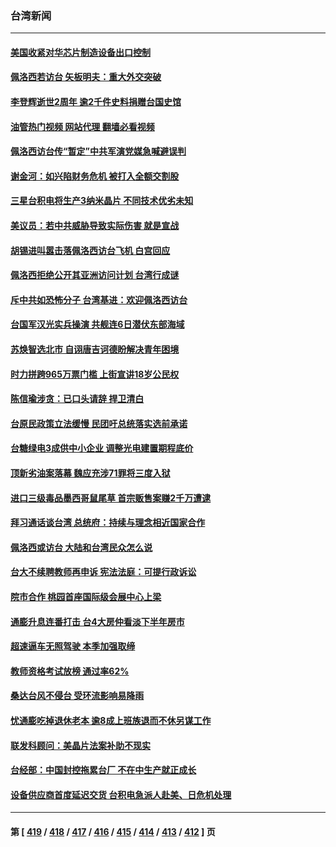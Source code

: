 ### 台湾新闻
---
#### [美国收紧对华芯片制造设备出口控制](../../pages/ncid1349361/n13792386.md?07310845) 
#### [佩洛西若访台 矢板明夫：重大外交突破](../../pages/ncid1349361/n13792324.md?07310845) 
#### [李登辉逝世2周年 逾2千件史料捐赠台国史馆](../../pages/ncid1349361/n13792276.md?07310845) 
#### [油管热门视频 网站代理 翻墙必看视频](http://209.222.30.114:81/youtube.html?07310845)
#### [佩洛西访台传“暂定”中共军演党媒急喊避误判](../../pages/ncid1349361/n13792167.md?07310845) 
#### [谢金河：如兴陷财务危机 被打入全额交割股](../../pages/ncid1349361/n13792022.md?07310845) 
#### [三星台积电将生产3纳米晶片 不同技术优劣未知](../../pages/ncid1349361/n13792070.md?07310845) 
#### [美议员：若中共威胁导致实际伤害 就是宣战](../../pages/ncid1349361/n13791928.md?07310845) 
#### [胡锡进叫嚣击落佩洛西访台飞机 白宫回应](../../pages/ncid1349361/n13791905.md?07310845) 
#### [佩洛西拒绝公开其亚洲访问计划 台湾行成谜](../../pages/ncid1349361/n13791864.md?07310845) 
#### [斥中共如恐怖分子 台湾基进：欢迎佩洛西访台](../../pages/ncid1349361/n13791723.md?07310845) 
#### [台国军汉光实兵操演 共舰连6日潜伏东部海域](../../pages/ncid1349361/n13791657.md?07310845) 
#### [苏焕智选北市 自诩唐吉诃德盼解决青年困境](../../pages/ncid1349361/n13791803.md?07310845) 
#### [时力拼跨965万票门槛 上街宣讲18岁公民权](../../pages/ncid1349361/n13791801.md?07310845) 
#### [陈信瑜涉贪：已口头请辞 捍卫清白](../../pages/ncid1349361/n13791793.md?07310845) 
#### [台原民政策立法缓慢 民团吁总统落实选前承诺](../../pages/ncid1349361/n13791795.md?07310845) 
#### [台糖绿电3成供中小企业 调整光电建置期程底价](../../pages/ncid1349361/n13791807.md?07310845) 
#### [顶新劣油案落幕 魏应充涉71罪将三度入狱](../../pages/ncid1349361/n13791825.md?07310845) 
#### [进口三级毒品墨西哥鼠尾草 首宗贩售案赚2千万遭逮](../../pages/ncid1349361/n13791797.md?07310845) 
#### [拜习通话谈台湾 总统府：持续与理念相近国家合作](../../pages/ncid1349361/n13791724.md?07310845) 
#### [佩洛西或访台 大陆和台湾民众怎么说](../../pages/ncid1349361/n13791691.md?07310845) 
#### [台大不续聘教师再申诉 宪法法庭：可提行政诉讼](../../pages/ncid1349361/n13791772.md?07310845) 
#### [院市合作 桃园首座国际级会展中心上梁](../../pages/ncid1349361/n13791776.md?07310845) 
#### [通膨升息连番打击 台4大房仲看淡下半年房市](../../pages/ncid1349361/n13791771.md?07310845) 
#### [超速逼车无照驾驶 本季加强取缔](../../pages/ncid1349361/n13791774.md?07310845) 
#### [教师资格考试放榜 通过率62%](../../pages/ncid1349361/n13791780.md?07310845) 
#### [桑达台风不侵台 受环流影响易降雨](../../pages/ncid1349361/n13791773.md?07310845) 
#### [忧通膨吃掉退休老本 逾8成上班族退而不休另谋工作](../../pages/ncid1349361/n13791778.md?07310845) 
#### [联发科顾问：美晶片法案补助不现实](../../pages/ncid1349361/n13791737.md?07310845) 
#### [台经部：中国封控拖累台厂 不在中生产就正成长](../../pages/ncid1349361/n13791716.md?07310845) 
#### [设备供应商首度延迟交货 台积电急派人赴美、日危机处理](../../pages/ncid1349361/n13791719.md?07310845) 

---
#### 第 [ [419](./419.md?07310845) / [418](./418.md?07310845) / [417](./417.md?07310845) / [416](./416.md?07310845) / [415](./415.md?07310845) / [414](./414.md?07310845) / [413](./413.md?07310845) / [412](./412.md?07310845) ] 页
